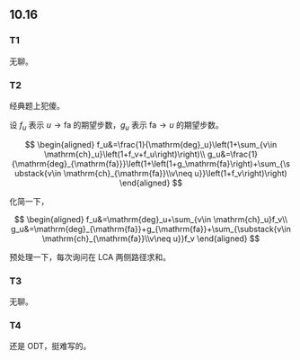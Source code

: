 ## 10.16

### T1

无聊。

### T2

经典题上犯傻。

设 $f_u$ 表示 $u\to \mathrm{fa}$ 的期望步数，$g_u$ 表示 $\mathrm{fa}\to u$ 的期望步数。

$$
\begin{aligned}
f_u&=\frac{1}{\mathrm{deg}_u}\left(1+\sum_{v\in \mathrm{ch}_u}\left(1+f_v+f_u\right)\right)\\
g_u&=\frac{1}{\mathrm{deg}_{\mathrm{fa}}}\left(1+\left(1+g_\mathrm{fa}\right)+\sum_{\substack{v\in \mathrm{ch}_{\mathrm{fa}}\\v\neq u}}\left(1+f_v\right)\right)
\end{aligned}
$$

化简一下，

$$
\begin{aligned}
f_u&=\mathrm{deg}_u+\sum_{v\in \mathrm{ch}_u}f_v\\
g_u&=\mathrm{deg}_{\mathrm{fa}}+g_{\mathrm{fa}}+\sum_{\substack{v\in \mathrm{ch}_{\mathrm{fa}}\\v\neq u}}f_v
\end{aligned}
$$

预处理一下，每次询问在 $\mathrm{LCA}$ 两侧路径求和。

### T3

无聊。

### T4

还是 ODT，挺难写的。
